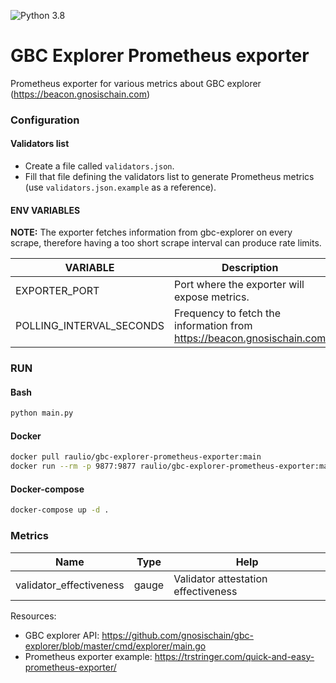 ![Python 3.8](https://img.shields.io/badge/Python-3.9-blue.svg)

# GBC Explorer Prometheus exporter
Prometheus exporter for various metrics about GBC explorer (https://beacon.gnosischain.com)


### Configuration
#### Validators list
- Create a file called `validators.json`.
- Fill that file defining the validators list to generate Prometheus metrics  (use `validators.json.example` as a reference).

#### ENV VARIABLES

**NOTE:** The exporter fetches information from gbc-explorer on every scrape, therefore having a too short scrape interval can produce rate limits.

| VARIABLE                 | Description                                                            | Default |
|--------------------------|------------------------------------------------------------------------|---------|
| EXPORTER_PORT            | Port where the exporter will expose metrics.                           | 9877    |
| POLLING_INTERVAL_SECONDS | Frequency to fetch the information from https://beacon.gnosischain.com | 600     |

### RUN

#### Bash
```bash
python main.py
```

#### Docker

```bash
docker pull raulio/gbc-explorer-prometheus-exporter:main
docker run --rm -p 9877:9877 raulio/gbc-explorer-prometheus-exporter:main
```

#### Docker-compose

```bash
docker-compose up -d .
```

### Metrics

| Name                    | Type       | Help                                |
|-------------------------|------------|-------------------------------------|
| validator_effectiveness | gauge      | Validator attestation effectiveness |

Resources:
- GBC explorer API: https://github.com/gnosischain/gbc-explorer/blob/master/cmd/explorer/main.go
- Prometheus exporter example: https://trstringer.com/quick-and-easy-prometheus-exporter/